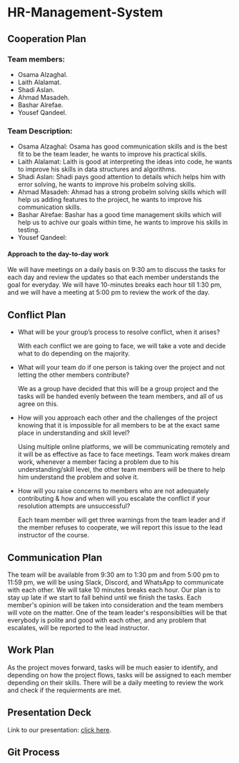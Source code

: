 # HR-Management-System
## Cooperation Plan
### Team members:
+ Osama Alzaghal.
+ Laith Alalamat.
+ Shadi Aslan.
+ Ahmad Masadeh.
+ Bashar Alrefae.
+ Yousef Qandeel.

### Team Description:
+ Osama Alzaghal: Osama has good communication skills and is the best fit to be the team leader, he wants to improve his practical skills.
+ Laith Alalamat: Laith is good at interpreting the ideas into code, he wants to improve his skills in data structures and algorithms.
+ Shadi Aslan: Shadi pays good attention to details which helps him with error solving, he wants to improve his probelm solving skills.
+ Ahmad Masadeh: Ahmad has a strong probelm solving skills which will help us adding features to the project, he wants to improve his communication skills.
+ Bashar Alrefae: Bashar has a good time management skills which will help us to achive our goals within time, he wants to improve his skills in testing.
+ Yousef Qandeel: 

#### Approach to the day-to-day work
We will have meetings on a daily basis on 9:30 am to discuss the tasks for each day and review the updates so that each member understands the goal for everyday. We will have 10-minutes breaks each hour till 1:30 pm, and we will have a meeting at 5:00 pm to review the work of the day.

## Conflict Plan
+ What will be your group’s process to resolve conflict, when it arises?

	With each conflict we are going to face, we will take a vote and decide what to do depending on the majority.
	
+ What will your team do if one person is taking over the project and not letting the other members contribute?

	We as a group have decided that this will be a group project and the tasks will be handed evenly between the team members, and all of us agree on this.
	
+ How will you approach each other and the challenges of the project knowing that it is impossible for all members to be at the exact same place in understanding and skill level?

	Using multiple online platforms, we will be communicating remotely and it will be as effective as face to face meetings. Team work makes dream work, whenever a member facing a problem due to his understanding/skill level, the other team members will be there to help him understand the problem and solve it. 

+ How will you raise concerns to members who are not adequately contributing & how and when will you escalate the conflict if your resolution attempts are unsuccessful?
	
	Each team member will get three warnings from the team leader and if the member refuses to cooperate, we will report this issue to the lead instructor of the course.
	
## Communication Plan
The team will be available from 9:30 am to 1:30 pm and from 5:00 pm to 11:59 pm, we will be using Slack, Discord, and WhatsApp to communicate with each other. We will take 10 minutes breaks each hour. Our plan is to stay up late if we start to fall behind until we finish the tasks. Each member's opinion will be taken into consideration and the team members will vote on the matter. One of the team leader's responsibilties will be that everybody is polite and good with each other, and any problem that escalates, will be reported to the lead instructor.

## Work Plan
As the project moves forward, tasks will be much easier to identify, and depending on how the project flows, tasks will be assigned to each member depending on their skills. There will be a daily meeting to review the work and check if the requierments are met. 

## Presentation Deck
Link to our presentation: [click here](https://docs.google.com/presentation/d/1KqrcAxOtlLbhG8U26eGXzzjTl9c6V146zGKAMvm1vhw/edit?usp=sharing).


## Git Process

